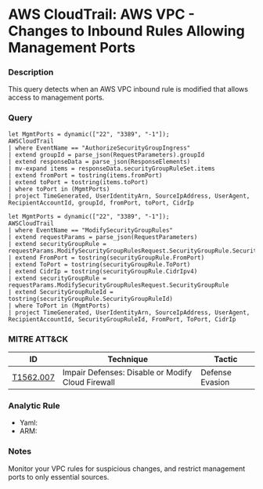 # AWS CloudTrail: AWS VPC - Changes to Inbound Rules Allowing Management Ports

### Description
This query detects when an AWS VPC inbound rule is modified that allows access to management ports.

### Query
```kql
let MgmtPorts = dynamic(["22", "3389", "-1"]);
AWSCloudTrail
| where EventName == "AuthorizeSecurityGroupIngress"
| extend groupId = parse_json(RequestParameters).groupId
| extend responseData = parse_json(ResponseElements)
| mv-expand items = responseData.securityGroupRuleSet.items
| extend fromPort = tostring(items.fromPort)
| extend toPort = tostring(items.toPort)
| where toPort in (MgmtPorts)
| project TimeGenerated, UserIdentityArn, SourceIpAddress, UserAgent, RecipientAccountId, groupId, fromPort, toPort, CidrIp
```

```kql
let MgmtPorts = dynamic(["22", "3389", "-1"]);
AWSCloudTrail
| where EventName == "ModifySecurityGroupRules"
| extend requestParams = parse_json(RequestParameters)
| extend securityGroupRule = requestParams.ModifySecurityGroupRulesRequest.SecurityGroupRule.SecurityGroupRule
| extend FromPort = tostring(securityGroupRule.FromPort)
| extend ToPort = tostring(securityGroupRule.ToPort)
| extend CidrIp = tostring(securityGroupRule.CidrIpv4)
| extend securityGroupRule = requestParams.ModifySecurityGroupRulesRequest.SecurityGroupRule
| extend SecurityGroupRuleId = tostring(securityGroupRule.SecurityGroupRuleId)
| where ToPort in (MgmtPorts)
| project TimeGenerated, UserIdentityArn, SourceIpAddress, UserAgent, RecipientAccountId, SecurityGroupRuleId, FromPort, ToPort, CidrIp
```

### MITRE ATT&CK
| ID | Technique | Tactic |
|----|-----------|--------|
| [T1562.007](https://attack.mitre.org/techniques/T1562/007/) | Impair Defenses: Disable or Modify Cloud Firewall | Defense Evasion |


### Analytic Rule
- Yaml: 
- ARM: 

### Notes
Monitor your VPC rules for suspicious changes, and restrict management ports to only essential sources.